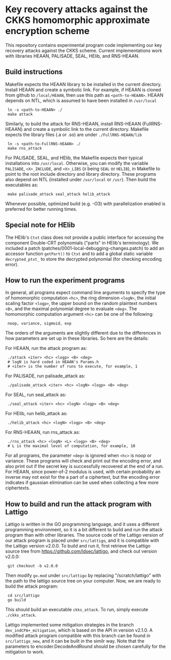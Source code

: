 # Key recovery attacks against the CKKS homomorphic approximate encryption scheme

This repository contains experimental program code implementing our key recovery attacks against the CKKS scheme. Current implementations work with libraries HEAAN, PALISADE, SEAL, HElib, and RNS-HEAAN.

## Build instructions

Makefile expects the HEAAN library to be installed in the current directory.
Install HEAAN and create a symbolic link. For example, if HEAAN is cloned
from github to `/local/HEAAN`, then use this path as `<path-to-HEAAN>`. HEAAN
depends on NTL, which is assumed to have been installed in `/usr/local`

     ln -s <path-to-HEAAN> ./
	 make attack

Similarly, to build the attack for RNS-HEAAN, install RNS-HEAAN (FullRNS-HEAAN)
and create a symbolic link to the current directory. Makefile expects the library
files (.a or .so) are under `./FullRNS-HEAAN/lib`

     ln -s <path-to-FullRNS-HEAAN> ./
	 make rns_attack


For PALISADE, SEAL, and HElib, the Makefile expects their typical installations
into `/usr/local`. Otherwise, you can modify the variable `PALISADE`, `<X>_INCLUDE`,
and `<X>_LIBS` (`X` being `SEAL` or `HELIB`), in Makefile to point to the root include
directory and library directory. These programs also depend on NTL (installed
under `/usr/local` or `/usr`). Then build the executables as:

     make palisade_attack seal_attack helib_attack

Whenever possible, optimized build (e.g. -O3) with parallelization enabled is
preferred for better running times.

## Special note for HElib

The HElib's `Ctxt` class does not provide a public interface for accessing the
component Double-CRT polynomials ("parts" in HElib's terminology). We included
a patch (patches/0001-local-debugging-changes.patch) to add an accessor function `getPart()`
to `Ctxt` and to add a global static variable `decrypted_ptxt_` to store the decrypted
polynomial (for checking encoding error).


## How to run the experiment programs

In general, all programs expect command line arguments to specify the type of
homomorphic computation `<hc>`, the ring dimension `<logN>`, the initial scaling
factor `<logp>`, the upper bound on the random plaintext numbers `<B>`, and the
maximal polynomial degree to evaluate `<deg>`. The homomorphic computation
argument `<hc>` can be one of the following:

     noop, variance, sigmoid, exp

The orders of the arguments are slightly different due to the differences in
how parameters are set up in these libraries. So here are the details:


For HEAAN, run the attack program as:

     ./attack <iter> <hc> <logp> <B> <deg>
     # logN is hard coded in HEAAN's Params.h
     # <iter> is the number of runs to execute, for example, 1

For PALISADE, run palisade_attack as:

     ./palisade_attack <iter> <hc> <logN> <logp> <B> <deg>

For SEAL, run seal_attack as:

     ./seal_attack <iter> <hc> <logN> <logp> <B> <deg>


For HElib, run helib_attack as:

     ./helib_attack <hc> <logN> <logp> <B> <deg>


For RNS-HEAAN, run rns_attack as:

     ./rns_attack <hc> <logN> <L> <logp> <B> <deg>
     # L is the maximal level of computation, for example, 10


For all programs, the parameter `<deg>` is ignored when `<hc>` is noop or variance.
These programs will check and print out the encoding error, and also print out
if the secret key is successfully recovered at the end of a run.
For HEAAN, since power-of-2 modulus is used, with certain probability an inverse
may not exist for the a part of a ciphertext, but the encoding error indicates
if gaussian elimination can be used when collecting a few more ciphertexts.


## How to build and run the attack program with Lattigo

Lattigo is written in the GO programming language, and it uses a different programming
environment, so it is a bit different to build and run the attack program than with
other libraries. The source code of the Lattigo version of our attack program is placed
under `src/lattigo`, and it is compatible with the Lattigo version v2.0.0. To build and
run it, first retrieve the Lattigo source tree from https://github.com/ldsec/lattigo,
and check out version v2.0.0:

     git checkout -b v2.0.0

Then modify `go.mod` under `src/lattigo` by replacing "/scratch/lattigo" with the path
to the lattigo source tree on your computer. Now, we are ready to build the attack program:

     cd src/lattigo
     go build

This should build an executable `ckks_attack`. To run, simply execute `./ckks_attack`.

Lattigo implemented some mitigation strategies in the branch `dev_indCPA+_mitigation`,
which is based on the API in version v2.1.0. A modified attack program compatible with
this branch can be found in `src/lattigo_new`, and it can be built in the similr way.
Note that the parameters to encoder.DecodeAndRound should be chosen carefully for the mitigation to work.



